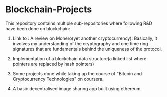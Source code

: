 # Blockchain-Projects

This repository contains multiple sub-repositories where following R&D have been done on blockchain:
1. Link to : A review on Monero(yet another cryptocurrency): Basically, it involves my understanding of the cryptography and one time ring signatures that are fundamentals behind the uniqueness of the protocol.

2. Implementation of a blockchain data structure(a linked list where pointers are replaced by hash pointers)
3. Some projects done while taking up the course of "Bitcoin and Cryptocurrency Technologies" on coursera.
4. A basic decentralised image sharing app built using ethereum.
